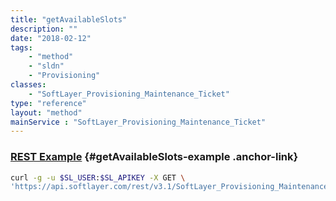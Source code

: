 ```yaml
---
title: "getAvailableSlots"
description: ""
date: "2018-02-12"
tags:
    - "method"
    - "sldn"
    - "Provisioning"
classes:
    - "SoftLayer_Provisioning_Maintenance_Ticket"
type: "reference"
layout: "method"
mainService : "SoftLayer_Provisioning_Maintenance_Ticket"
---
```


### [REST Example](#getAvailableSlots-example) <a href="/article/rest/"><i class="fas fa-question"></i></a> {#getAvailableSlots-example .anchor-link} 
```bash
curl -g -u $SL_USER:$SL_APIKEY -X GET \
'https://api.softlayer.com/rest/v3.1/SoftLayer_Provisioning_Maintenance_Ticket/{SoftLayer_Provisioning_Maintenance_TicketID}/getAvailableSlots'
```
